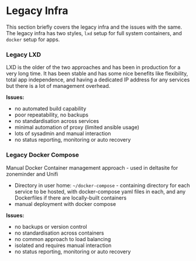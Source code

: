 # Legacy Infra
This section briefly covers the legacy infra and the issues with the same. The legacy infra has
two styles, `lxd` setup for full system containers, and `docker` setup for apps.

### Legacy LXD
LXD is the older of the two approaches and has been in production for a very long time. It has been
stable and has some nice benefits like flexibility, total app independence, and having a dedicated
IP address for any services but there is a lot of management overhead.

**Issues:**
* no automated build capability
* poor repeatability, no backups
* no standardisation across services
* minimal automation of proxy (limited ansible usage)
* lots of sysadmin and manual interaction
* no status reporting, monitoring or auto recovery


### Legacy Docker Compose
Manual Docker Container management approach - used in deltasite for zoneminder and Unifi
* Directory in user home: `~/docker-compose` - containing directory for each service to be hosted,
  with docker-compose yaml files in each, and any Dockerfiles if there are locally-built containers
* manual deployment with docker compose

**Issues:** 
* no backups or version control
* no standardisation across containers
* no common approach to load balancing
* isolated and requires manual interaction
* no status reporting, monitoring or auto recovery
